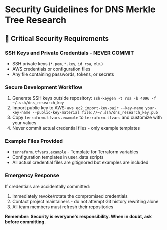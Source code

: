 # Security Guidelines for DNS Merkle Tree Research

## 🚨 Critical Security Requirements

### SSH Keys and Private Credentials - NEVER COMMIT
- SSH private keys (`*.pem`, `*.key`, `id_rsa`, etc.)
- AWS credentials or configuration files
- Any file containing passwords, tokens, or secrets

### Secure Development Workflow
1. Generate SSH keys outside repository: `ssh-keygen -t rsa -b 4096 -f ~/.ssh/dns_research_key`
2. Import public key to AWS: `aws ec2 import-key-pair --key-name your-key-name --public-key-material file://~/.ssh/dns_research_key.pub`
3. Copy `terraform.tfvars.example` to `terraform.tfvars` and customize with your values
4. Never commit actual credential files - only example templates

### Example Files Provided
- `terraform.tfvars.example` - Template for Terraform variables
- Configuration templates in user_data scripts
- All actual credential files are gitignored but examples are included

### Emergency Response
If credentials are accidentally committed:
1. Immediately revoke/rotate the compromised credentials
2. Contact project maintainers - do not attempt Git history rewriting alone
3. All team members must refresh their repositories

**Remember: Security is everyone's responsibility. When in doubt, ask before committing.**